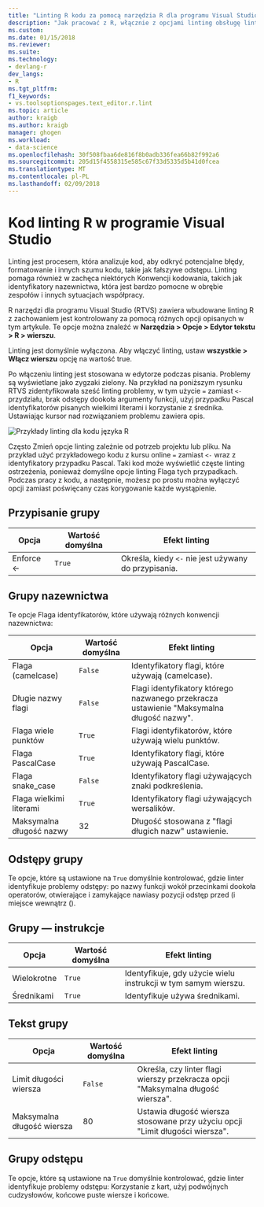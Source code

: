 ```yaml
---
title: "Linting R kodu za pomocą narzędzia R dla programu Visual Studio | Dokumentacja firmy Microsoft"
description: "Jak pracować z R, włącznie z opcjami linting obsługę linting kompilacji w Visual Studio."
ms.custom: 
ms.date: 01/15/2018
ms.reviewer: 
ms.suite: 
ms.technology:
- devlang-r
dev_langs:
- R
ms.tgt_pltfrm: 
f1_keywords:
- vs.toolsoptionspages.text_editor.r.lint
ms.topic: article
author: kraigb
ms.author: kraigb
manager: ghogen
ms.workload:
- data-science
ms.openlocfilehash: 30f508fbaa6de816f8b0adb336fea66b82f992a6
ms.sourcegitcommit: 205d15f4558315e585c67f33d5335d5b41d0fcea
ms.translationtype: MT
ms.contentlocale: pl-PL
ms.lasthandoff: 02/09/2018
---
```

# <a name="linting-r-code-in-visual-studio"></a>Kod linting R w programie Visual Studio

Linting jest procesem, która analizuje kod, aby odkryć potencjalne błędy, formatowanie i innych szumu kodu, takie jak fałszywe odstępu. Linting pomaga również w zachęca niektórych Konwencji kodowania, takich jak identyfikatory nazewnictwa, która jest bardzo pomocne w obrębie zespołów i innych sytuacjach współpracy.

R narzędzi dla programu Visual Studio (RTVS) zawiera wbudowane linting R z zachowaniem jest kontrolowany za pomocą różnych opcji opisanych w tym artykule. Te opcje można znaleźć w **Narzędzia > Opcje > Edytor tekstu > R > wierszu**.

Linting jest domyślnie wyłączona. Aby włączyć linting, ustaw **wszystkie > Włącz wierszu** opcję na wartość true.

Po włączeniu linting jest stosowana w edytorze podczas pisania. Problemy są wyświetlane jako zygzaki zielony. Na przykład na poniższym rysunku RTVS zidentyfikowała sześć linting problemy, w tym użycie `=` zamiast `<-` przydziału, brak odstępy dookoła argumenty funkcji, użyj przypadku Pascal identyfikatorów pisanych wielkimi literami i korzystanie z średnika. Ustawiając kursor nad rozwiązaniem problemu zawiera opis.

![Przykłady linting dla kodu języka R](media/linting-01.png)

Często Zmień opcje linting zależnie od potrzeb projektu lub pliku. Na przykład użyć przykładowego kodu z kursu online `=` zamiast `<-` wraz z identyfikatory przypadku Pascal. Taki kod może wyświetlić częste linting ostrzeżenia, ponieważ domyślne opcje linting Flaga tych przypadkach. Podczas pracy z kodu, a następnie, możesz po prostu można wyłączyć opcji zamiast poświęcany czas korygowanie każde wystąpienie.

## <a name="assignment-group"></a>Przypisanie grupy

| Opcja | Wartość domyślna | Efekt linting |
| --- | --- | --- |
| Enforce \<- | `True` | Określa, kiedy `<-` nie jest używany do przypisania. |

## <a name="naming-group"></a>Grupy nazewnictwa

Te opcje Flaga identyfikatorów, które używają różnych konwencji nazewnictwa:

| Opcja | Wartość domyślna | Efekt linting |
| --- | --- | --- |
| Flaga (camelcase) | `False` | Identyfikatory flagi, które używają (camelcase). |
| Długie nazwy flagi | `False` | Flagi identyfikatory którego nazwanego przekracza ustawienie "Maksymalna długość nazwy". |
| Flaga wiele punktów | `True` | Flagi identyfikatorów, które używają wielu punktów. |
| Flaga PascalCase | `True` | Identyfikatory flagi, które używają PascalCase. |
| Flaga snake_case | `False` | Identyfikatory flagi używających znaki podkreślenia. |
| Flaga wielkimi literami | `True` | Identyfikatory flagi używających wersalików. |
| Maksymalna długość nazwy | 32 | Długość stosowana z "flagi długich nazw" ustawienie. |

## <a name="spacing-group"></a>Odstępy grupy

Te opcje, które są ustawione na `True` domyślnie kontrolować, gdzie linter identyfikuje problemy odstępy: po nazwy funkcji wokół przecinkami dookoła operatorów, otwierające i zamykające nawiasy pozycji odstęp przed (i miejsce wewnątrz ().

## <a name="statements-group"></a>Grupy — instrukcje

| Opcja | Wartość domyślna | Efekt linting |
| --- | --- | --- |
| Wielokrotne | `True` | Identyfikuje, gdy użycie wielu instrukcji w tym samym wierszu. |
| Średnikami | `True` | Identyfikuje używa średnikami. |

## <a name="text-group"></a>Tekst grupy

| Opcja | Wartość domyślna | Efekt linting |
| --- | --- | --- |
| Limit długości wiersza | `False` | Określa, czy linter flagi wierszy przekracza opcji "Maksymalna długość wiersza". |
| Maksymalna długość wiersza | 80 | Ustawia długość wiersza stosowane przy użyciu opcji "Limit długości wiersza". |

## <a name="whitespace-group"></a>Grupy odstępu

Te opcje, które są ustawione na `True` domyślnie kontrolować, gdzie linter identyfikuje problemy odstępu: Korzystanie z kart, użyj podwójnych cudzysłowów, końcowe puste wiersze i końcowe.